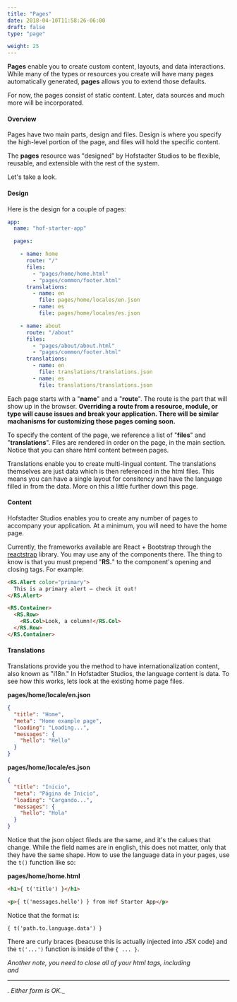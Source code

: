 ```yaml
---
title: "Pages"
date: 2018-04-10T11:58:26-06:00
draft: false
type: "page"

weight: 25
---
```


__Pages__ enable you to create custom
content, layouts, and data interactions.
While many of the types or resources you create
will have many pages automatically generated,
__pages__ allows you to extend those defaults.

For now, the pages consist of static content.
Later, data sources and much more will be incorporated.

#### Overview

Pages have two main parts, design and files.
Design is where you specify the high-level portion of the page,
and files will hold the specific content.

The __pages__ resource was "designed" by Hofstadter Studios
to be flexible, reusable, and extensible with the rest of the system.

Let's take a look.


#### Design

Here is the design for a couple of pages:

```yaml
app:
  name: "hof-starter-app"

  pages:

    - name: home
      route: "/"
      files:
        - "pages/home/home.html"
        - "pages/common/footer.html"
      translations:
        - name: en
          file: pages/home/locales/en.json
        - name: es
          file: pages/home/locales/es.json

    - name: about
      route: "/about"
      files:
        - "pages/about/about.html"
        - "pages/common/footer.html"
      translations:
        - name: en
          file: translations/translations.json
        - name: es
          file: translations/translations.json
```

Each page starts with a "__name__" and a "__route__".
The route is the part that will show up in the browser.
__Overriding a route from a resource, module, or type
will cause issues and break your application.
There will be similar machanisms for customizing
those pages coming soon.__

To specify the content of the page,
we reference a list of "__files__" and "__translations__".
Files are rendered in order on the page, in the main section.
Notice that you can share html content between pages.

Translations enable you to create multi-lingual content.
The translations themselves are just data
which is then referenced in the html files.
This means you can have a single layout for consitency
and have the language filled in from the data.
More on this a little further down this page.


#### Content

Hofstadter Studios enables you to create
any number of pages to accompany your application.
At a minimum, you will need to have the home page.

Currently, the frameworks available are
React + Bootstrap through the
[reactstrap](https://reactstrap.github.io/components/) library.
You may use any of the components there.
The thing to know is that you must prepend
"__RS.__" to the component's opening and closing tags.
For example:

```html
<RS.Alert color="primary">
  This is a primary alert — check it out!
</RS.Alert>

<RS.Container>
  <RS.Row>
    <RS.Col>Look, a column!</RS.Col>
  </RS.Row>
</RS.Container>
```

#### Translations

Translations provide you the method to have
internationalization content, also known as "i18n."
In Hofstadter Studios, the language content is data.
To see how this works, lets look at the existing home page files.

__pages/home/locale/en.json__

```json
{
  "title": "Home",
  "meta": "Home example page",
  "loading": "Loading...",
  "messages": {
    "hello": "Hello"
  }
}
```

__pages/home/locale/es.json__

```json
{
  "title": "Inicio",
  "meta": "Página de Inicio",
  "loading": "Cargando...",
  "messages": {
    "hello": "Hola"
  }
}
```

Notice that the json object fileds are the same,
and it's the calues that change. While the field
names are in english, this does not matter,
only that they have the same shape.
How to use the language data in your pages,
use the `t()` function like so:

__pages/home/home.html__

```html
<h1>{ t('title') }</h1>

<p>{ t('messages.hello') } from Hof Starter App</p>

```

Notice that the format is:

```
{ t('path.to.language.data') }
```

There are curly braces (beacuse this is actually injected into JSX code)
and the `t('...')` function is inside of the `{ ... }`.

_Another note, you need to close all of your html tags,
including <br /> and <hr></hr>. Either form is OK.__



